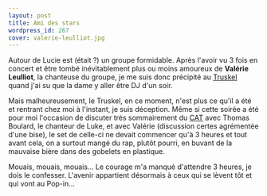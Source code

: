 ```yaml
---
layout: post
title: Ami des stars
wordpress_id: 267
cover: valerie-leulliot.jpg
---
```


Autour de Lucie est (était ?) un groupe formidable. Après l'avoir vu 3 fois en
concert et être tombé inévitablement plus ou moins amoureux de **Valérie
Leulliot**, la chanteuse du groupe, je me suis donc précipité au [Truskel][1]
quand j'ai su que la dame y aller être DJ d'un soir.

Mais malheureusement, le Truskel, en ce moment, n'est plus ce qu'il a été et
rentrant chez moi à l'instant, je suis déception. Même si cette soirée a été
pour moi l'occasion de discuter très sommairement du [CAT][2] avec Thomas
Boulard, le chanteur de Luke, et avec Valérie (discussion certes agrémentée
d'une bise), le set de celle-ci ne devait commencer qu'à 3 heures et tout avant
cela, on a surtout mangé du rap, plutôt pourri, en buvant de la mauvaise bière
dans des gobelets en plastique.

Mouais, mouais, mouais… Le courage m'a manqué d'attendre 3 heures, je dois le
confesser. L'avenir appartient désormais à ceux qui se lèvent tôt et qui vont au
Pop-in…

[1]: https://www.facebook.com/truskelmicroclub "Page Facebook du Truskel"
[2]:
  https://www.infoconcert.com/salle/le-complexe-ex-cat-de-bordeaux-6604/concerts.html
  "Page infoconcert de la salle de concert CAT à Bordeaux"
